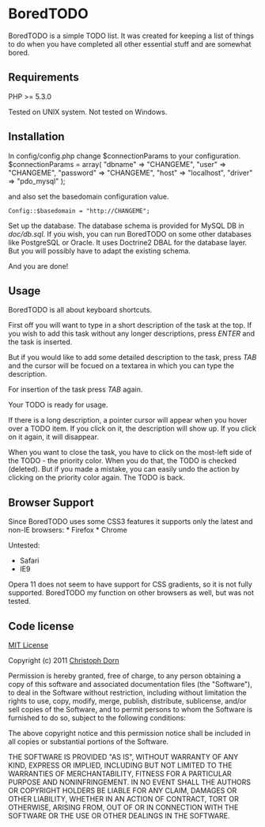 BoredTODO
=========

BoredTODO is a simple TODO list. It was created for keeping a list of things to do when you have completed all other essential stuff and are somewhat bored.

Requirements
------------

PHP >= 5.3.0

Tested on UNIX system. Not tested on Windows.

Installation
------------

In config/config.php change $connectionParams to your configuration.
	$connectionParams = array(
		"dbname"   => "CHANGEME",
		"user"     => "CHANGEME",
		"password" => "CHANGEME",
		"host"     => "localhost",
		"driver"   => "pdo_mysql"
	);

and also set the basedomain configuration value.

	Config::$basedomain = "http://CHANGEME";

Set up the database. The database schema is provided for MySQL DB in _doc/db.sql_. If you wish, you can run BoredTODO on some other databases like PostgreSQL or Oracle. It uses Doctrine2 DBAL for the database layer. But you will possibly have to adapt the existing schema.

And you are done!

Usage
-----

BoredTODO is all about keyboard shortcuts.

First off you will want to type in a short description of the task at the top. If you wish to add this task without any longer descriptions, press _ENTER_ and the task is inserted.

But if you would like to add some detailed description to the task, press _TAB_ and the cursor will be focued on a textarea in which you can type the description.

For insertion of the task press _TAB_ again.

Your TODO is ready for usage.

If there is a long description, a pointer cursor will appear when you hover over a TODO item. If you click on it, the description will show up. If you click on it again, it will disappear.

When you want to close the task, you have to click on the most-left side of the TODO - the priority color. When you do that, the TODO is checked (deleted). But if you made a mistake, you can easily undo the action by clicking on the priority color again. The TODO is back.

Browser Support
---------------

Since BoredTODO uses some CSS3 features it supports only the latest and non-IE browsers:
    * Firefox
    * Chrome

Untested:
  * Safari
  * IE9

Opera 11 does not seem to have support for CSS gradients, so it is not fully supported. BoredTODO my function on other browsers as well, but was not tested.

Code license
------------

[MIT License](http://www.opensource.org/licenses/mit-license.php)

Copyright (c) 2011 [Christoph Dorn](http://www.christophdorn.com/)

Permission is hereby granted, free of charge, to any person obtaining a copy
of this software and associated documentation files (the "Software"), to deal
in the Software without restriction, including without limitation the rights
to use, copy, modify, merge, publish, distribute, sublicense, and/or sell
copies of the Software, and to permit persons to whom the Software is
furnished to do so, subject to the following conditions:

The above copyright notice and this permission notice shall be included in
all copies or substantial portions of the Software.

THE SOFTWARE IS PROVIDED "AS IS", WITHOUT WARRANTY OF ANY KIND, EXPRESS OR
IMPLIED, INCLUDING BUT NOT LIMITED TO THE WARRANTIES OF MERCHANTABILITY,
FITNESS FOR A PARTICULAR PURPOSE AND NONINFRINGEMENT. IN NO EVENT SHALL THE
AUTHORS OR COPYRIGHT HOLDERS BE LIABLE FOR ANY CLAIM, DAMAGES OR OTHER
LIABILITY, WHETHER IN AN ACTION OF CONTRACT, TORT OR OTHERWISE, ARISING FROM,
OUT OF OR IN CONNECTION WITH THE SOFTWARE OR THE USE OR OTHER DEALINGS IN
THE SOFTWARE.
